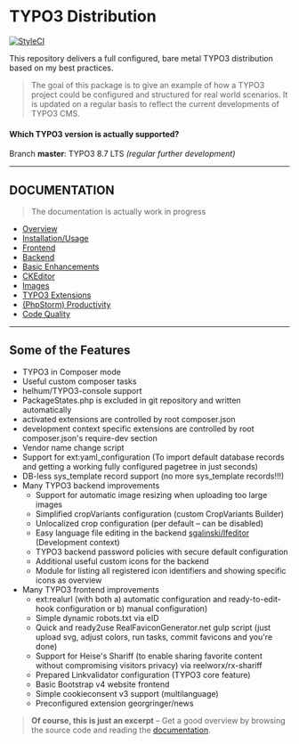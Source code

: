# TYPO3 Distribution

[![StyleCI](https://styleci.io/repos/66637769/shield?branch=master)](https://styleci.io/repos/66637769/)

This repository delivers a full configured, bare metal TYPO3 distribution
based on my best practices.

> The goal of this package is to give an example of how a TYPO3 project could be
> configured and structured for real world scenarios. It is updated on a regular
> basis to reflect the current developments of TYPO3 CMS.


#### Which TYPO3 version is actually supported?
Branch **master**: TYPO3 8.7 LTS *(regular further development)*

---

## DOCUMENTATION

> The documentation is actually work in progress

- [Overview](app/web/typo3conf/ext/theme/Documentation/Markdown/Index.md)
- [Installation/Usage](app/web/typo3conf/ext/theme/Documentation/Markdown/Installation/Index.md)
- [Frontend](app/web/typo3conf/ext/theme/Documentation/Markdown/Frontend/Index.md)
- [Backend](app/web/typo3conf/ext/theme/Documentation/Markdown/Backend/Index.md)
- [Basic Enhancements](app/web/typo3conf/ext/theme/Documentation/Markdown/BasicEnhancements/Index.md)
- [CKEditor](app/web/typo3conf/ext/theme/Documentation/Markdown/CKEditor/Index.md)
- [Images](app/web/typo3conf/ext/theme/Documentation/Markdown/Images/Index.md)
- [TYPO3 Extensions](app/web/typo3conf/ext/theme/Documentation/Markdown/Extensions/Index.md)
- [(PhpStorm) Productivity](app/web/typo3conf/ext/theme/Documentation/Markdown/PhpStorm/Index.md)
- [Code Quality](app/web/typo3conf/ext/theme/Documentation/Markdown/CodeQuality/Index.md)


---

## Some of the Features

* TYPO3 in Composer mode
* Useful custom composer tasks
* helhum/TYPO3-console support
* PackageStates.php is excluded in git repository and written automatically
* activated extensions are controlled by root composer.json
* development context specific extensions are controlled by root composer.json's require-dev section
* Vendor name change script
* Support for ext:yaml_configuration (To import default database records and getting a working fully configured pagetree in just seconds)
* DB-less sys_template record support (no more sys_template records!!!)
* Many TYPO3 backend improvements
    * Support for automatic image resizing when uploading too large images
    * Simplified cropVariants configuration (custom CropVariants Builder)
    * Unlocalized crop configuration (per default – can be disabled)
    * Easy language file editing in the backend [sgalinski/lfeditor](https://packagist.org/packages/sgalinski/lfeditor) (Development context)
    * TYPO3 backend password policies with secure default configuration
    * Additional useful custom icons for the backend
    * Module for listing all registered icon identifiers and showing specific icons as overview
* Many TYPO3 frontend improvements
    * ext:realurl (with both a) automatic configuration and ready-to-edit-hook configuration or b) manual configuration)
    * Simple dynamic robots.txt via eID
    * Quick and ready2use RealFaviconGenerator.net gulp script (just upload svg, adjust colors, run tasks, commit favicons and you're done)
    * Support for Heise's Shariff (to enable sharing favorite content without compromising visitors privacy) via reelworx/rx-shariff
    * Prepared Linkvalidator configuration (TYPO3 core feature)
    * Basic Bootstrap v4 website frontend
    * Simple cookieconsent v3 support (multilanguage)
    * Preconfigured extension georgringer/news

> **Of course, this is just an excerpt** – Get a good overview by browsing the source code and reading the [documentation](app/web/typo3conf/ext/theme/Documentation/Markdown/Index.md).



